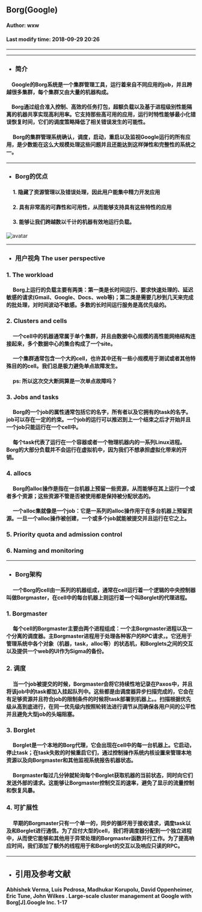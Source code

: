 ## Borg(Google)
#### Author: wxw
#### Last modify time: 2018-09-29 20:26

---
---

+ ### 简介
#### &ensp;&ensp;Google的Borg系统是一个集群管理工具，运行着来自不同应用的job，并且跨越很多集群，每个集群又由大量的机器构成。
#### &ensp;&ensp;Borg通过组合准入控制、高效的任务打包，超额负载以及基于进程级别性能隔离的机器共享实现高利用率。它支持那些高可用的应用，运行时特性能够最小化错误恢复时间，它们的调度策略降低了相关错误发生的可能性。
#### &ensp;&ensp; Borg的集群管理系统确认，调度，启动，重启以及监视Google运行的所有应用，是少数能在这么大规模处理这些问题并且还能达到这样弹性和完整性的系统之一。

---

+ ### Borg的优点
#### &ensp;&ensp; 1. 隐藏了资源管理以及错误处理，因此用户能集中精力开发应用
#### &ensp;&ensp; 2. 具有非常高的可靠性和可用性，从而能够支持具有这些特性的应用
#### &ensp;&ensp; 3. 能够让我们跨越数以千计的机器有效地运行负载。
![avatar](https://images2015.cnblogs.com/blog/685359/201604/685359-20160408145529281-465318185.png)

---
+ ### 用户视角 The user perspective
### 1. The workload
#### &ensp;&ensp; Borg上运行的负载主要有两类：第一类是长时间运行、要求快速处理的、延迟敏感的请求(Gmail、Google、Docs、web等)；第二类是需要几秒到几天来完成的批处理，对时间波动不敏感。多数的长时间运行服务是高优先级的。

### 2. Clusters and cells
#### &ensp;&ensp; 一个cell中的机器通常属于单个集群，并且由数据中心规模的高性能网络结构连接起来，多个数据中心的集合构成了一个site。
#### &ensp;&ensp; 一个集群通常包含一个大的cell，也许其中还有一些小规模用于测试或者其他特殊目的的cell。我们总是极力避免单点故障发生。
#### &ensp;&ensp; ps: 所以这次交大断网算是一次单点故障吗？

### 3. Jobs and tasks
#### &ensp;&ensp; Borg的一个job的属性通常包括它的名字，所有者以及它拥有的task的名字。job可以存在一定的约束。一个job的运行可以推迟到上一个结束之后才开始并且一个job只能运行在一个cell中。
#### &ensp;&ensp; 每个task代表了运行在一个容器或者一个物理机器内的一系列Linux进程。Borg的大部分负载并不会运行在虚拟机中，因为我们不想承担虚拟化带来的开销。

### 4. allocs
#### &ensp;&ensp; Borg的alloc操作是指在一台机器上预留一些资源，从而能够在其上运行一个或者多个资源；这些资源不管是否被使用都是保持被分配状态的。
#### &ensp;&ensp; 一个alloc集就像是一个job：它是一系列的alloc操作用于在多台机器上预留资源。一旦一个alloc操作被创建，一个或多个job就能被提交并且运行在它之上。

### 5. Priority quota and admission control
### 6. Naming and monitoring

---

+ ### Borg架构
#### &ensp;&ensp; 一个Borg的cell由一系列的机器组成，通常在cell运行着一个逻辑的中央控制器叫做Borgmaster，在cell中的每台机器上则运行着一个叫Borglet的代理进程。
### 1. Borgmaster
#### &ensp;&ensp; 每个cell的Borgmaster主要由两个进程组成：一个主Borgmaster进程以及一个分离的调度器。主Borgmaster进程用于处理各种客户的RPC请求，。它还用于管理系统中各个对象（机器，task，alloc等）的状态机，和Borglets之间的交互以及提供一个web的UI作为Sigma的备份。

### 2. 调度
#### &ensp;&ensp; 当一个job被提交的时候，Borgmaster会将它持续性地记录在Paxos中，并且将该job中的task都加入挂起队列中。这些都是由调度器异步扫描完成的，它会在有足够资源并且符合job的限制条件的时候将task部署到机器上。。扫描根据优先级从高到底进行，在同一优先级内按照轮转法进行调节从而确保各用户间的公平性并且避免大型job的头端阻塞。

### 3. Borglet
#### &ensp;&ensp; Borglet是一个本地的Borg代理，它会出现在cell中的每一台机器上。它启动，停止task；在task失败的时候重启它们，通过控制操作系统内核设置来管理本地资源以及向Borgmaster和其他监视系统报告机器状态。
#### &ensp;&ensp; Borgmaster每过几分钟就轮询每个Borglet获取机器的当前状态，同时向它们发送外部的请求。这能够让Borgmaster控制交互的速率，避免了显示的流量控制和恢复风暴。

### 4. 可扩展性
#### &ensp;&ensp; 早期的Borgmaster只有一个单一的，同步的循环用于接收请求，调度task以及和Borglet进行通信。为了应付大型的cell，我们将调度器分配到一个独立进程中，从而使它能够和其他用于异常处理的Borgmaster函数并行工作。为了提高响应时间，我们添加了额外的线程用于和Borglet的交互以及响应只读的RPC。

---

+ ## 引用及参考文献
#### Abhishek Verma, Luis Pedrosa, Madhukar Korupolu, David Oppenheimer, Eric Tune, John Wilkes . Large-scale cluster management at Google with Borg[J].Google Inc. 1-17
